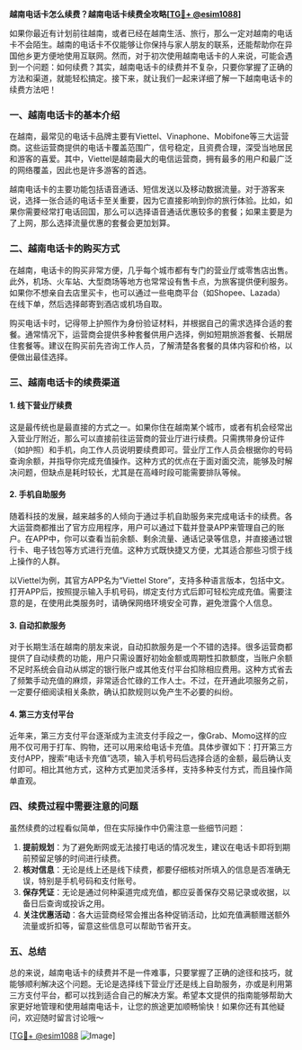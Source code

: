 **越南电话卡怎么续费？越南电话卡续费全攻略[[TG💪+ @esim1088](https://t.me/s/esim1088)]**

如果你最近有计划前往越南，或者已经在越南生活、旅行，那么一定对越南的电话卡不会陌生。越南的电话卡不仅能够让你保持与家人朋友的联系，还能帮助你在异国他乡更方便地使用互联网。然而，对于初次使用越南电话卡的人来说，可能会遇到一个问题：如何续费？其实，越南电话卡的续费并不复杂，只要你掌握了正确的方法和渠道，就能轻松搞定。接下来，就让我们一起来详细了解一下越南电话卡的续费方法吧！

### 一、越南电话卡的基本介绍

在越南，最常见的电话卡品牌主要有Viettel、Vinaphone、Mobifone等三大运营商。这些运营商提供的电话卡覆盖范围广，信号稳定，且资费合理，深受当地居民和游客的喜爱。其中，Viettel是越南最大的电信运营商，拥有最多的用户和最广泛的网络覆盖，因此也是许多游客的首选。

越南电话卡的主要功能包括语音通话、短信发送以及移动数据流量。对于游客来说，选择一张合适的电话卡至关重要，因为它直接影响到你的旅行体验。比如，如果你需要经常打电话回国，那么可以选择语音通话优惠较多的套餐；如果主要是为了上网，那么选择流量优惠的套餐会更加划算。

### 二、越南电话卡的购买方式

在越南，电话卡的购买非常方便，几乎每个城市都有专门的营业厅或零售店出售。此外，机场、火车站、大型商场等地方也常常设有售卡点，为旅客提供便利服务。如果你不想亲自去店里买卡，也可以通过一些电商平台（如Shopee、Lazada）在线下单，然后选择邮寄到酒店或机场自取。

购买电话卡时，记得带上护照作为身份验证材料，并根据自己的需求选择合适的套餐。通常情况下，运营商会提供多种套餐供用户选择，例如短期旅游套餐、长期居住套餐等。建议在购买前先咨询工作人员，了解清楚各套餐的具体内容和价格，以便做出最佳选择。

### 三、越南电话卡的续费渠道

#### 1. 线下营业厅续费

这是最传统也是最直接的方式之一。如果你住在越南某个城市，或者有机会经常出入营业厅附近，那么可以直接前往运营商的营业厅进行续费。只需携带身份证件（如护照）和手机，向工作人员说明要续费即可。营业厅工作人员会根据你的号码查询余额，并指导你完成充值操作。这种方式的优点在于面对面交流，能够及时解决问题，但缺点是耗时较长，尤其是在高峰时段可能需要排队等候。

#### 2. 手机自助服务

随着科技的发展，越来越多的人倾向于通过手机自助服务来完成电话卡的续费。各大运营商都推出了官方应用程序，用户可以通过下载并登录APP来管理自己的账户。在APP中，你可以查看当前余额、剩余流量、通话记录等信息，并直接通过银行卡、电子钱包等方式进行充值。这种方式既快捷又方便，尤其适合那些习惯于线上操作的人群。

以Viettel为例，其官方APP名为“Viettel Store”，支持多种语言版本，包括中文。打开APP后，按照提示输入手机号码，绑定支付方式后即可轻松完成充值。需要注意的是，在使用此类服务时，请确保网络环境安全可靠，避免泄露个人信息。

#### 3. 自动扣款服务

对于长期生活在越南的朋友来说，自动扣款服务是一个不错的选择。很多运营商都提供了自动续费的功能，用户只需设置好初始金额或周期性扣款额度，当账户余额不足时系统会自动从绑定的银行账户或其他支付平台扣除相应费用。这种方式省去了频繁手动充值的麻烦，非常适合忙碌的工作人士。不过，在开通此项服务之前，一定要仔细阅读相关条款，确认扣款规则以免产生不必要的纠纷。

#### 4. 第三方支付平台

近年来，第三方支付平台逐渐成为主流支付手段之一，像Grab、Momo这样的应用不仅可用于打车、购物，还可以用来给电话卡充值。具体步骤如下：打开第三方支付APP，搜索“电话卡充值”选项，输入手机号码后选择合适的金额，最后确认支付即可。相比其他方式，这种方式更加灵活多样，支持多种支付方式，而且操作简单直观。

### 四、续费过程中需要注意的问题

虽然续费的过程看似简单，但在实际操作中仍需注意一些细节问题：

1. **提前规划**：为了避免断网或无法接打电话的情况发生，建议在电话卡即将到期前预留足够的时间进行续费。
2. **核对信息**：无论是线上还是线下续费，都要仔细核对所填入的信息是否准确无误，特别是手机号码和支付账号。
3. **保存凭证**：无论是通过何种渠道完成充值，都应妥善保存交易记录或收据，以备日后查询或投诉之用。
4. **关注优惠活动**：各大运营商经常会推出各种促销活动，比如充值满额赠送额外流量或折扣等，留意这些信息可以帮助节省开支。

### 五、总结

总的来说，越南电话卡的续费并不是一件难事，只要掌握了正确的途径和技巧，就能够顺利解决这个问题。无论是选择线下营业厅还是线上自助服务，亦或是利用第三方支付平台，都可以找到适合自己的解决方案。希望本文提供的指南能够帮助大家更好地管理和使用越南电话卡，让您的旅途更加顺畅愉快！如果你还有其他疑问，欢迎随时留言讨论哦～

[[TG💪+ @esim1088](https://t.me/s/esim1088) ![Image](https://i.postimg.cc/4NQfJmqS/Snipaste-2025-05-13-00-14-12.png)]